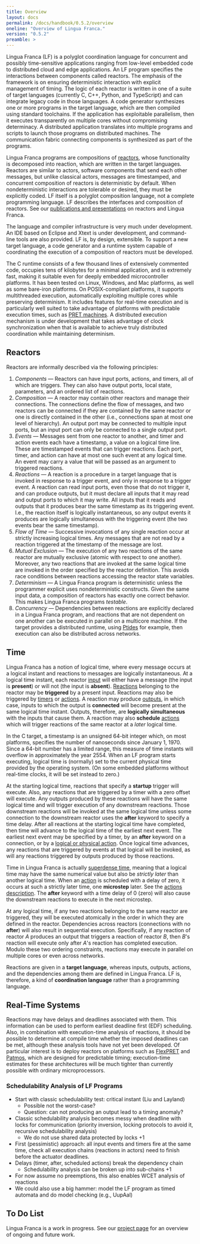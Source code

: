 ```yaml
---
title: Overview
layout: docs
permalink: /docs/handbook/0.5.2/overview
oneline: "Overview of Lingua Franca."
version: "0.5.2"
preamble: >
---
```


Lingua Franca (LF) is a polyglot coordination language for concurrent and possibly time-sensitive applications ranging from low-level embedded code to distributed cloud and edge applications. An LF program specifies the interactions between components called reactors. The emphasis of the framework is on ensuring deterministic interaction with explicit management of timing. The logic of each reactor is written in one of a suite of target languages (currently C, C++, Python, and TypeScript) and can integrate legacy code in those languages. A code generator synthesizes one or more programs in the target language, which are then compiled using standard toolchains. If the application has exploitable parallelism, then it executes transparently on multiple cores without compromising determinacy. A distributed application translates into multiple programs and scripts to launch those programs on distributed machines. The communication fabric connecting components is synthesized as part of the programs.

Lingua Franca programs are compositions of [reactors](#reactors), whose functionality is decomposed into reaction, which are written in the target languages. Reactors are similar to actors, software components that send each other messages, but unlike classical actors, messages are timestamped, and concurrent composition of reactors is deterministic by default. When nondeterministic interactions are tolerable or desired, they must be explicitly coded. LF itself is a polyglot composition language, not a complete programming language. LF describes the interfaces and composition of reactors. See our [publications and presentations](/publications-and-presentations) on reactors and Lingua Franca.

The language and compiler infrastructure is very much under development. An IDE based on Eclipse and Xtext is under development, and command-line tools are also provided. LF is, by design, extensible. To support a new target language, a code generator and a runtime system capable of coordinating the execution of a composition of reactors must be developed.

The C runtime consists of a few thousand lines of extensively commented code, occupies tens of kilobytes for a minimal application, and is extremely fast, making it suitable even for deeply embedded microcontroller platforms. It has been tested on Linux, Windows, and Mac platforms, as well as some bare-iron platforms. On POSIX-compliant platforms, it supports multithreaded execution, automatically exploiting multiple cores while preserving determinism. It includes features for real-time execution and is particularly well suited to take advantage of platforms with predictable execution times, such as [PRET machines](https://ptolemy.berkeley.edu/projects/chess/pret/). A distributed execution mechanism is under development that takes advantage of clock synchronization when that is available to achieve truly distributed coordination while maintaining determinism.

## Reactors

Reactors are informally described via the following principles:

1. _Components_ — Reactors can have input ports, actions, and timers, all of which are triggers. They can also have output ports, local state, parameters, and an ordered list of reactions.
2. _Composition_ — A reactor may contain other reactors and manage their connections. The connections define the flow of messages, and two reactors can be connected if they are contained by the same reactor or one is directly contained in the other (i.e., connections span at most one level of hierarchy). An output port may be connected to multiple input ports, but an input port can only be connected to a single output port.
3. _Events_ — Messages sent from one reactor to another, and timer and action events each have a timestamp, a value on a logical time line. These are timestamped events that can trigger reactions. Each port, timer, and action can have at most one such event at any logical time. An event may carry a value that will be passed as an argument to triggered reactions.
4. _Reactions_ — A reaction is a procedure in a target language that is invoked in response to a trigger event, and only in response to a trigger event. A reaction can read input ports, even those that do not trigger it, and can produce outputs, but it must declare all inputs that it may read and output ports to which it may write. All inputs that it reads and outputs that it produces bear the same timestamp as its triggering event. I.e., the reaction itself is logically instantaneous, so any output events it produces are logically simultaneous with the triggering event (the two events bear the same timestamp).
5. _Flow of Time_ — Successive invocations of any single reaction occur at strictly increasing logical times. Any messages that are not read by a reaction triggered at the timestamp of the message are lost.
6. _Mutual Exclusion_ — The execution of any two reactions of the same reactor are mutually exclusive (atomic with respect to one another). Moreover, any two reactions that are invoked at the same logical time are invoked in the order specified by the reactor definition. This avoids race conditions between reactions accessing the reactor state variables.
7. _Determinism_ — A Lingua Franca program is deterministic unless the programmer explicit uses nondeterministic constructs. Given the same input data, a composition of reactors has exactly one correct behavior. This makes Lingua Franca programs _testable_.
8. _Concurrency_ — Dependencies between reactions are explicitly declared in a Lingua Franca program, and reactions that are not dependent on one another can be executed in parallel on a multicore machine. If the target provides a distributed runtime, using [Ptides](https://ptolemy.berkeley.edu/projects/chess/ptides/) for example, then execution can also be distributed across networks.

## Time

Lingua Franca has a notion of logical time, where every message occurs at a logical instant and reactions to messages are logically instantaneous. At a logical time instant, each reactor [input](#input-declaration) will either have a message (the input is **present**) or will not (the input is **absent**). [Reactions](#reaction-declaration) belonging to the reactor may be **triggered** by a present input. Reactions may also be triggered by [timers](#timer-declaration) or [actions](#action-declaration). A reaction may produce [outputs](#output-declaration), in which case, inputs to which the output is **connected** will become present at the same logical time instant. Outputs, therefore, are **logically simultaneous** with the inputs that cause them. A reaction may also **schedule** [actions](#action-declaration) which will trigger reactions of the same reactor at a _later_ logical time.

In the C target,
a timestamp is an unsigned 64-bit integer which, on most platforms,
specifies the number of nanoseconds since January 1, 1970.
Since a 64-bit number has a limited range,
this measure of time instants will overflow in approximately the year 2554.
When an LF program starts executing, logical time is (normally) set to the current physical time provided by the operating system.
(On some embedded platforms without real-time clocks, it will be set instead to zero.)

At the starting logical time, reactions that specify a **startup** trigger will execute. Also, any reactions that are triggered by a timer with a zero offset will execute. Any outputs produced by these reactions will have the same logical time and will trigger execution of any downstream reactions. Those downstream reactions will be invoked at the same logical time unless some connection to the downstream reactor uses the **after** keyword to specify a time delay. After all reactions at the starting logical time have completed, then time will advance to the logical time of the earliest next event. The earliest next event may be specified by a timer, by an **after** keyword on a connection, or by a [logical or physical action](/docs/handbook/actions). Once logical time advances, any reactions that are triggered by events at that logical will be invoked, as will any reactions triggered by outputs produced by those reactions.

Time in Lingua Franca is actually [superdense time](https://ptolemy.berkeley.edu/publications/papers/05/OperationalSemantics/), meaning that a logical time may have the same numerical value but also be _strictly later_ than another logical time. When an [action](#action-declaration) is scheduled with a delay of zero, it occurs at such a strictly later time, one **microstep** later. See the [actions description](/docs/handbook/actions). The **after** keyword with a time delay of 0 (zero) will also cause the downstream reactions to execute in the next microstep.

At any logical time, if any two reactions belonging to the same reactor are triggered, they will be executed
atomically in the order in which they are defined in the reactor. Dependencies across reactors (connections with no **after**) will also result in sequential execution. Specifically, if any reaction of reactor _A_ produces an output that triggers a reaction of reactor _B_, then _B_'s reaction will execute only after _A_'s reaction has completed execution. Modulo these two ordering constraints, reactions may execute in parallel on multiple cores or even across networks.

Reactions are given in a **target language**, whereas inputs, outputs, actions, and the dependencies among them are defined in Lingua Franca. LF is, therefore, a kind of **coordination language** rather than a programming language.

## Real-Time Systems

Reactions may have delays and deadlines associated with them. This information can be used to perform earliest deadline first (EDF) scheduling. Also, in combination with execution-time analysis of reactions, it should be possible to determine at compile time whether the imposed deadlines can be met, although these analysis tools have not yet been developed. Of particular interest is to deploy reactors on platforms such as [FlexPRET](https://github.com/pretis/flexpret) and [Patmos](http://patmos.compute.dtu.dk/), which are designed for predictable timing; execution-time estimates for these architectures will be much tighter than currently possible with ordinary microprocessors.

### Schedulability Analysis of LF Programs

- Start with classic schedulability test: critical instant (Liu and Layland)
  - Possible not the worst-case?
  - Question: can not producing an output lead to a timing anomaly?
- Classic schedulability analysis becomes messy when deadline with locks for communication (priority inversion, locking protocols to avoid it, recursive schedulability analysis)
  - We do not use shared data protected by locks +1
- First (pessimistic) approach: all input events and timers fire at the same time, check all execution chains (reactions in actors) need to finish before the actuator deadlines.
- Delays (timer, after, scheduled actions) break the dependency chain
  - Schedulability analysis can be broken up into sub-chains +1
- For now assume no preemptions, this also enables WCET analysis of reactions
- We could also use a big hammer: model the LF program as timed automata and do model checking (e.g., UupAal)

## To Do List

Lingua Franca is a work in progress. See our [project page](https://github.com/lf-lang/lingua-franca/projects) for an overview of ongoing and future work.
